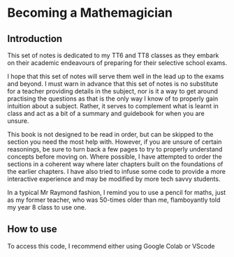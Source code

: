 # Becoming a Mathemagician

## Introduction

This set of notes is dedicated to my TT6 and TT8 classes as they embark on their academic endeavours of preparing for their selective school exams.

I hope that this set of notes will serve them well in the lead up to the exams and beyond. I must warn in advance that this set of notes is no substitute for a teacher providing details in the subject, nor is it a way to get around practising the questions as that is the only way I know of to properly gain intuition about a subject. Rather, it serves to complement what is learnt in class and act as a bit of a summary and guidebook for when you are unsure.
 
This book is not designed to be read in order, but can be skipped to the section you need the most help with. However, if you are unsure of certain reasonings, be sure to turn back a few pages to try to properly understand concepts before moving on. Where possible, I have attempted to order the sections in a coherent way where later chapters built on the foundations of the earlier chapters. I have also tried to infuse some code to provide a more interactive experience and may be modified by more tech savvy students.
 
In a typical Mr Raymond fashion, I remind you to use a pencil for maths, just as my former teacher, who was 50-times older than me, flamboyantly told my year 8 class to use one.

## How to use

To access this code, I recommend either using Google Colab or VScode